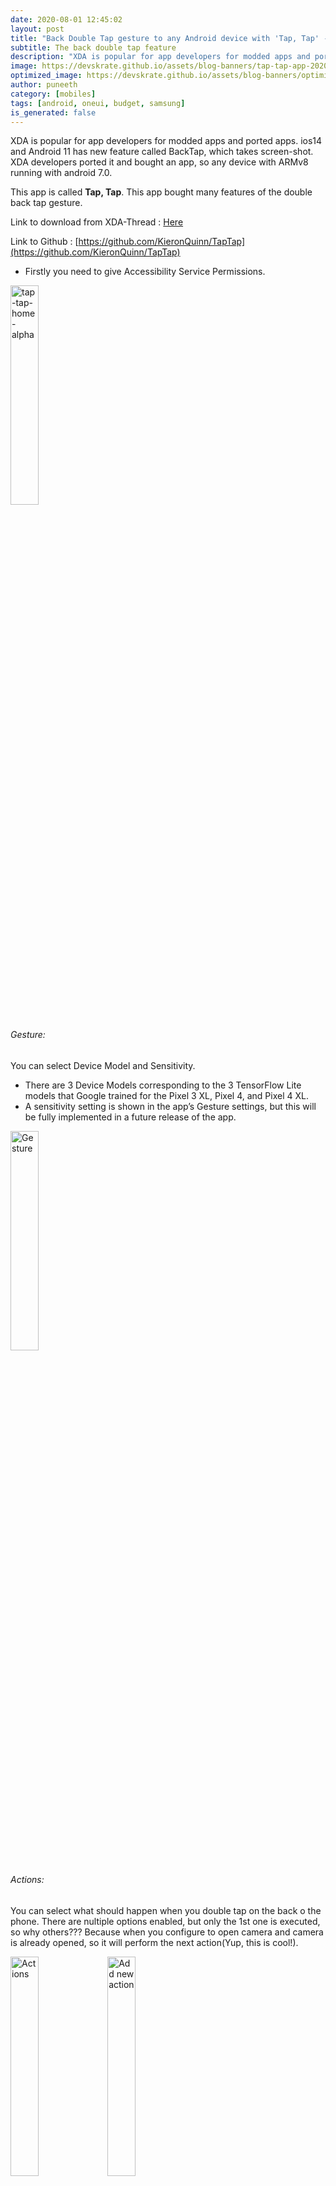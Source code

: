 ```yaml
---
date: 2020-08-01 12:45:02
layout: post
title: "Back Double Tap gesture to any Android device with 'Tap, Tap' - iOS 14/Android 11’s Feature"
subtitle: The back double tap feature
description: "XDA is popular for app developers for modded apps and ported apps. ios14 and Android 11 has new feature called BackTap, which takes screen-shot. XDA developers ported it..."
image: https://devskrate.github.io/assets/blog-banners/tap-tap-app-2020-alpha.jpg
optimized_image: https://devskrate.github.io/assets/blog-banners/optimized/tap-tap-app-2020-alpha.webp
author: puneeth
category: [mobiles]
tags: [android, oneui, budget, samsung]
is_generated: false
---
```


XDA is popular for app developers for modded apps and ported apps. ios14 and Android 11 has new feature called BackTap, which takes screen-shot. XDA developers ported it and bought an app, so any device with ARMv8 running with android 7.0.

This app is called **Tap, Tap**. This app bought many features of the double back tap gesture.

Link to download from XDA-Thread : [Here](https://forum.xda-developers.com/android/apps-games/app-tap-tap-double-tap-device-gesture-t4140573)

Link to Github : [https://github.com/KieronQuinn/TapTap](https://github.com/KieronQuinn/TapTap)

+ Firstly you need to give Accessibility Service Permissions.

<div class="slide-show">

<a href="https://devskrate.github.io/assets/images/xda/back-double-tap/tap-tap-home-alpha.jpg" data-lightbox="image-1" data-title="tap-tap-home-alpha"><img width="30%" alt="tap-tap-home-alpha" src="https://devskrate.github.io/assets/images/xda/back-double-tap/tap-tap-home-alpha.jpg"></a>

</div>

###### Gesture:
You can select Device Model and Sensitivity. 
+ There are 3 Device Models corresponding to the 3 TensorFlow Lite models that Google trained for the Pixel 3 XL, Pixel 4, and Pixel 4 XL. 
+ A sensitivity setting is shown in the app’s Gesture settings, but this will be fully implemented in a future release of the app.

<div class="slide-show">

<a href="https://devskrate.github.io/assets/images/xda/back-double-tap/gesture.jpg" data-lightbox="image-1" data-title="Gesture"><img width="30%" alt="Gesture" src="https://devskrate.github.io/assets/images/xda/back-double-tap/gesture.jpg"></a>

</div>

###### Actions:
You can select what should happen when you double tap on the back o the phone. There are nultiple options enabled, but only the 1st one is executed, so why others??? Because when you configure to open camera and camera is already opened, so it will perform the next action(Yup, this is cool!).

<div class="slide-show">

<a href="https://devskrate.github.io/assets/images/xda/back-double-tap/actions.jpg" data-lightbox="image-1" data-title="Actions"><img width="30%" alt="Actions" src="https://devskrate.github.io/assets/images/xda/back-double-tap/actions.jpg"></a>
<a href="https://devskrate.github.io/assets/images/xda/back-double-tap/add-action.jpg" data-lightbox="image-1" data-title="Add new action"><img width="30%" alt="Add new action" src="https://devskrate.github.io/assets/images/xda/back-double-tap/add-action.jpg"></a>

</div>

###### Gates:
These are nothing but setting up the conditions when to not work, for suppose you are speaking a call, you don't want to use this feature or while camera is opened you don't this feature, so at this time you can set condition to turnoff this feature.

<div class="slide-show">

<a href="https://devskrate.github.io/assets/images/xda/back-double-tap/gates.jpg" data-lightbox="image-1" data-title="Gates"><img width="30%" alt="Gates" src="https://devskrate.github.io/assets/images/xda/back-double-tap/gates.jpg"></a>
<a href="https://devskrate.github.io/assets/images/xda/back-double-tap/add-gate.jpg" data-lightbox="image-1" data-title="Add new gate"><img width="30%" alt="Add new gate" src="https://devskrate.github.io/assets/images/xda/back-double-tap/add-gate.jpg"></a>

</div>

###### Feedback:
This is nothing but whenyou used this feature, i.e when you double tapped the back and got a screenshot you should notice it with a Haptic feedback like some vibration. There is other option Wake Device.

<div class="slide-show">

<a href="https://devskrate.github.io/assets/images/xda/back-double-tap/haptic-feedback.jpg" data-lightbox="image-1" data-title="haptic-feedback"><img width="30%" alt="haptic-feedback" src="https://devskrate.github.io/assets/images/xda/back-double-tap/haptic-feedback.jpg"></a>

</div>
